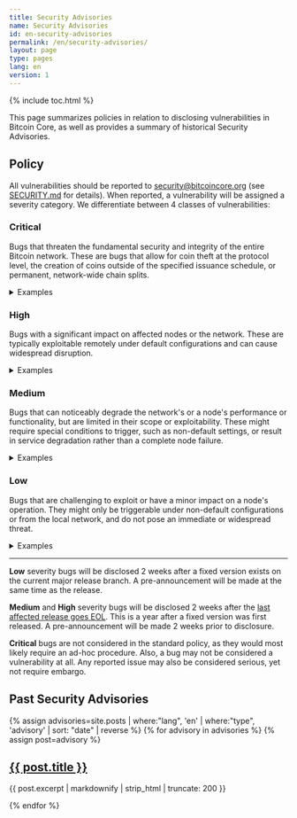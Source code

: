 ```yaml
---
title: Security Advisories
name: Security Advisories
id: en-security-advisories
permalink: /en/security-advisories/
layout: page
type: pages
lang: en
version: 1
---
```

{% include toc.html %}

This page summarizes policies in relation to disclosing vulnerabilities in Bitcoin Core,
as well as provides a summary of historical Security Advisories.

## Policy

All vulnerabilities should be reported to security@bitcoincore.org (see
[SECURITY.md](https://github.com/bitcoin/bitcoin/blob/master/SECURITY.md) for
details). When reported, a vulnerability will be assigned a severity category.
We differentiate between 4 classes of vulnerabilities:

### Critical

Bugs that threaten the fundamental security and integrity of the entire Bitcoin
network. These are bugs that allow for coin theft at the protocol level, the
creation of coins outside of the specified issuance schedule, or permanent,
network-wide chain splits.

<details markdown="1">

<summary>
Examples
</summary>

* A bug allowing inflating the money supply by spending the same transaction
  output twice within a block ([CVE-2018-17144](/en/2018/09/20/notice/)).
* A consensus failure where nodes running older software rejected a block that
  newer software accepted due to an underlying database limit, causing a
  network-wide chain split ([BIP
  50](https://github.com/bitcoin/bips/blob/master/bip-0050.mediawiki)).

</details>

### High

Bugs with a significant impact on affected nodes or the network. These are
typically exploitable remotely under default configurations and can cause
widespread disruption.

<details markdown="1">

<summary>
Examples
</summary>

* A remotely triggerable crash that could take many nodes offline
  ([CVE-2024-35202](/en/2024/10/08/disclose-blocktxn-crash/)).
* A denial-of-service attack that causes a node to stall for an extended
  period, preventing it from processing new transactions and blocks
  ([CVE-2024-52914](/en/2024/07/03/disclose-orphan-dos/)).
* A memory exhaustion vulnerability that could be triggered remotely to crash
  nodes by having them store an excessive amount of block headers
  ([CVE-2019-25220](/en/2024/09/18/disclose-headers-oom/)).

</details>

### Medium

Bugs that can noticeably degrade the network's or a node's performance or
functionality, but are limited in their scope or exploitability. These might
require special conditions to trigger, such as non-default settings, or result
in service degradation rather than a complete node failure.

<details markdown="1">

<summary>
Examples
</summary>

* A potential Remote Code Execution (RCE) vulnerability on the local network
  that is only exploitable if a non-default feature like UPnP is enabled
  ([CVE-2015-20111](/en/2024/07/03/disclose_upnp_rce/)).
* A peer could hinder block propagation by sending mutated blocks, delaying the
  reception of new blocks for a node
  ([CVE-2024-52921](/en/2024/10/08/disclose-mutated-blocks-hindering-propagation/)).
* An attacker announcing a block to a node and then failing to provide it,
  causing the victim node to wait for up to 10 minutes before being able to
  fetch it from another peer
  ([CVE-2024-52922](/en/2024/11/05/cb-stall-hindering-propagation/)).

</details>

### Low

Bugs that are challenging to exploit or have a minor impact on a node's
operation. They might only be triggerable under non-default configurations or
from the local network, and do not pose an immediate or widespread threat.

<details markdown="1">

<summary>
Examples
</summary>

* A malformed `getdata` message could cause a peer connection to enter an
  infinite loop, consuming CPU but not affecting the node's ability to process
  blocks or handle other peer connections
  ([CVE-2024-52920](/en/2024/07/03/disclose-getdata-cpu/)).
* A bug in a dependency that could crash a node, but only if a non-default
  feature like UPnP is enabled
  ([CVE-2024-52917](/en/2024/07/31/disclose-upnp-oom/)).
* A bug that could crash a node, but is extremely difficult to exploit
  ([CVE-2024-52919](/en/2025/04/28/disclose-cve-2024-52919/)).

</details>

---

**Low** severity bugs will be disclosed 2 weeks after a fixed version exists on the current major release branch.
  A pre-announcement will be made at the same time as the release.

**Medium** and **High** severity bugs will be disclosed 2 weeks after the [last
  affected release goes EOL](/en/lifecycle/). This is a year after a fixed version was first
  released. A pre-announcement will be made 2 weeks prior to disclosure.

**Critical** bugs are not considered in the standard policy, as they would most likely require an
  ad-hoc procedure. Also, a bug may not be considered a vulnerability at all. Any reported issue
  may also be considered serious, yet not require embargo.

## Past Security Advisories

{% assign advisories=site.posts | where:"lang", 'en' | where:"type", 'advisory' | sort: "date" | reverse %}
{% for advisory in advisories %}
{% assign post=advisory %}
  <article>
    <h2><a href="{{ post.url }}" title="{{ post.title | xml_escape }}">{{ post.title }}</a></h2>
    <p>{{ post.excerpt | markdownify | strip_html | truncate: 200 }}</p>
  </article>
{% endfor %}
